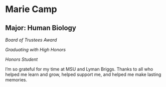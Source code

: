 # Marie Camp

## Major: Human Biology

*Board of Trustees Award*

*Graduating with High Honors*

*Honors Student*

I’m so grateful for my time at MSU and Lyman Briggs. Thanks to all who helped me learn and grow, helped support me, and helped me make lasting memories.
 

<img class="markdownImage" src="./markdownAssetPath/Congrats-from-LBC.png" alt=""/>


<img class="markdownImage" src="./markdownAssetPath/mc-camp.jpeg" alt=""/>




